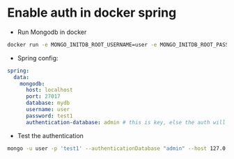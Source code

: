 # Enable auth in docker spring


- Run Mongodb in docker
``` bash
docker run -e MONGO_INITDB_ROOT_USERNAME=user -e MONGO_INITDB_ROOT_PASSWORD='test1' -p 23124:27017 mongo
```

- Spring config:
``` yaml
spring:
  data:
    mongodb:
      host: localhost
      port: 27017
      database: mydb
      username: user
      password: test1
      authentication-database: admin # this is key, else the auth will fail.
```


- Test the authentication
``` bash
mongo -u user -p 'test1' --authenticationDatabase "admin" --host 127.0.0.1 --port 27017